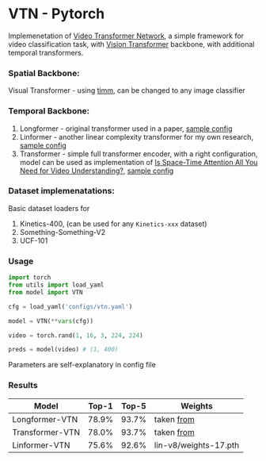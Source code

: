 # VTN - Pytorch
Implemenetation of [Video Transformer Network](https://arxiv.org/abs/2102.00719), a simple framework for video classification task, with [Vision Transformer](https://arxiv.org/abs/2010.11929) backbone, with additional temporal transformers.

### Spatial Backbone:
Visual Transformer - using [timm](https://github.com/rwightman/pytorch-image-models), can be changed to any image classifier


### Temporal Backbone:
1. Longformer - original transformer used in a paper, [sample config](configs/vtn.yaml)
2. Linformer - another linear complexity transformer for my own research, [sample config](configs/lin-vtn.yaml)
3. Transformer - simple full transformer encoder, with a right configuration, model can be used as implementation of [Is Space-Time Attention All You Need for Video Understanding?](https://arxiv.org/abs/2102.05095), [sample config](configs/full-vtn.yaml)

### Dataset implemenatations:
Basic dataset loaders for
1. Kinetics-400, (can be used for any `Kinetics-xxx` dataset)
2. Something-Something-V2
3. UCF-101

### Usage
```python
import torch
from utils import load_yaml
from model import VTN

cfg = load_yaml('configs/vtn.yaml')

model = VTN(**vars(cfg))

video = torch.rand(1, 16, 3, 224, 224)

preds = model(video) # (1, 400)
```

Parameters are self-explanatory in config file


### Results
| Model           | Top-1 | Top-5 | Weights |
| ----------      | ----- | ----- | ------- |
| Longformer-VTN  | 78.9% | 93.7% | taken [from](https://arxiv.org/abs/2102.00719) |
| Transformer-VTN | 78.0% | 93.7% | taken [from](https://arxiv.org/abs/2102.05095) |
| Linformer-VTN   | 75.6% | 92.6% | lin-v8/weights-17.pth | 
